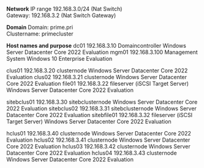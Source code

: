 **Network**
IP range 192.168.3.0/24 (Nat Switch)  
Gateway: 192.168.3.2 (Nat Switch Gateway)  

**Domain**
Domain: prime.pri  
Clustername: primecluster  

**Host names and purpose**
dc01		192.168.3.10	Domaincontroller					Windows Server Datacenter Core 2022 Evaluation
mgm01		192.168.3.100	Management System					Windows 10 Enterprise Evaluation

clus01		192.168.3.20	clusternode							Windows Server Datacenter Core 2022 Evaluation
clus02		192.168.3.21	clusternode							Windows Server Datacenter Core 2022 Evaluation
file01		192.168.3.22	fileserver (iSCSI Target Server)	Windows Server Datacenter Core 2022 Evaluation

sitebclus01	192.168.3.30	sitebclusternode					Windows Server Datacenter Core 2022 Evaluation
sitebclus02	192.168.3.31	sitebclusternode					Windows Server Datacenter Core 2022 Evaluation
sitebfile01	192.168.3.32	fileserver (iSCSI Target Server)	Windows Server Datacenter Core 2022 Evaluation

hclus01		192.168.3.40	clusternode							Windows Server Datacenter Core 2022 Evaluation
hclus02		192.168.3.41	clusternode							Windows Server Datacenter Core 2022 Evaluation
hclus03		192.168.3.42	clusternode							Windows Server Datacenter Core 2022 Evaluation
hclus04		192.168.3.43	clusternode							Windows Server Datacenter Core 2022 Evaluation
